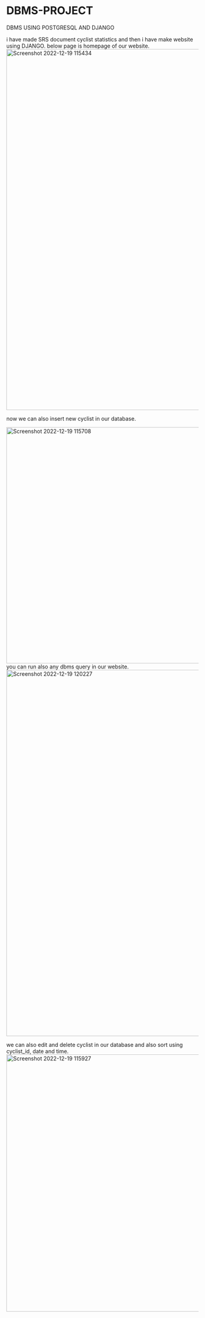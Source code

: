 # DBMS-PROJECT
DBMS USING POSTGRESQL AND DJANGO

i have made SRS document cyclist statistics and then i have make website using DJANGO. below page is homepage of our website.
<img width="946" alt="Screenshot 2022-12-19 115434" src="https://user-images.githubusercontent.com/107188205/208361537-137d1795-b9de-49aa-a897-d95cf2d03920.png">

now we can also insert new cyclist in our database.

<img width="619" alt="Screenshot 2022-12-19 115708" src="https://user-images.githubusercontent.com/107188205/208361955-ed81c984-f8dd-47bb-9098-26bbbbe9d0e5.png">
you can run also any dbms query in our website.
<img width="960" alt="Screenshot 2022-12-19 120227" src="https://user-images.githubusercontent.com/107188205/208362741-11714fe2-689a-4e6a-bc5e-ce360b46c9e5.png">

we can also edit and delete cyclist in our database and also sort using cyclist_id, date and time.
<img width="674" alt="Screenshot 2022-12-19 115927" src="https://user-images.githubusercontent.com/107188205/208362332-9ed4503d-95d8-427f-bd89-9ecc2167e8a5.png">



